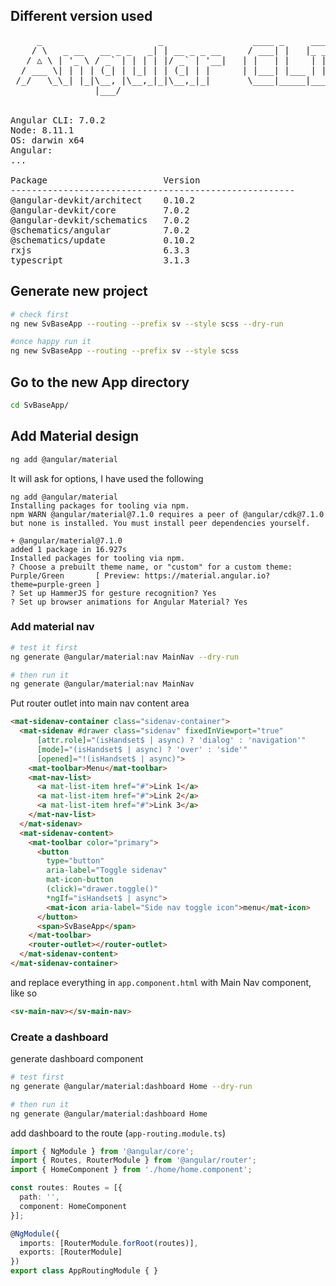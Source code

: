 ## Different version used
<pre>
     _                      _                 ____ _     ___
    / \   _ __   __ _ _   _| | __ _ _ __     / ___| |   |_ _|
   / △ \ | '_ \ / _` | | | | |/ _` | '__|   | |   | |    | |
  / ___ \| | | | (_| | |_| | | (_| | |      | |___| |___ | |
 /_/   \_\_| |_|\__, |\__,_|_|\__,_|_|       \____|_____|___|
                |___/


Angular CLI: 7.0.2
Node: 8.11.1
OS: darwin x64
Angular:
...

Package                      Version
------------------------------------------------------
@angular-devkit/architect    0.10.2
@angular-devkit/core         7.0.2
@angular-devkit/schematics   7.0.2
@schematics/angular          7.0.2
@schematics/update           0.10.2
rxjs                         6.3.3
typescript                   3.1.3
</pre>

## Generate new project

```bash
# check first
ng new SvBaseApp --routing --prefix sv --style scss --dry-run

#once happy run it
ng new SvBaseApp --routing --prefix sv --style scss
```

## Go to the new App directory

```bash
cd SvBaseApp/
```

## Add Material design

```bash
ng add @angular/material
```

It will ask for options, I have used the following

```text
ng add @angular/material
Installing packages for tooling via npm.
npm WARN @angular/material@7.1.0 requires a peer of @angular/cdk@7.1.0 but none is installed. You must install peer dependencies yourself.

+ @angular/material@7.1.0
added 1 package in 16.927s
Installed packages for tooling via npm.
? Choose a prebuilt theme name, or "custom" for a custom theme: Purple/Green       [ Preview: https://material.angular.io?theme=purple-green ]
? Set up HammerJS for gesture recognition? Yes
? Set up browser animations for Angular Material? Yes
```

### Add material nav

```bash
# test it first
ng generate @angular/material:nav MainNav --dry-run

# then run it 
ng generate @angular/material:nav MainNav
```

Put router outlet into main nav content area

```html
<mat-sidenav-container class="sidenav-container">
  <mat-sidenav #drawer class="sidenav" fixedInViewport="true"
      [attr.role]="(isHandset$ | async) ? 'dialog' : 'navigation'"
      [mode]="(isHandset$ | async) ? 'over' : 'side'"
      [opened]="!(isHandset$ | async)">
    <mat-toolbar>Menu</mat-toolbar>
    <mat-nav-list>
      <a mat-list-item href="#">Link 1</a>
      <a mat-list-item href="#">Link 2</a>
      <a mat-list-item href="#">Link 3</a>
    </mat-nav-list>
  </mat-sidenav>
  <mat-sidenav-content>
    <mat-toolbar color="primary">
      <button
        type="button"
        aria-label="Toggle sidenav"
        mat-icon-button
        (click)="drawer.toggle()"
        *ngIf="isHandset$ | async">
        <mat-icon aria-label="Side nav toggle icon">menu</mat-icon>
      </button>
      <span>SvBaseApp</span>
    </mat-toolbar>
    <router-outlet></router-outlet>
  </mat-sidenav-content>
</mat-sidenav-container>

```

and replace everything in `app.component.html` with Main Nav component, like so

```html
<sv-main-nav></sv-main-nav>
```

### Create a dashboard 

generate dashboard component

```bash
# test first
ng generate @angular/material:dashboard Home --dry-run

# then run it 
ng generate @angular/material:dashboard Home
```

add dashboard to the route (`app-routing.module.ts`)

```typescript
import { NgModule } from '@angular/core';
import { Routes, RouterModule } from '@angular/router';
import { HomeComponent } from './home/home.component';

const routes: Routes = [{
  path: '',
  component: HomeComponent
}];

@NgModule({
  imports: [RouterModule.forRoot(routes)],
  exports: [RouterModule]
})
export class AppRoutingModule { }

```

